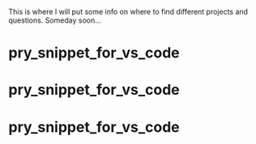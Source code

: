 This is where I will put some info on where to find different projects and questions. Someday soon...

# pry_snippet_for_vs_code
# pry_snippet_for_vs_code
# pry_snippet_for_vs_code
